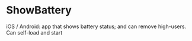 # ShowBattery
iOS / Android: app that shows battery status; and can remove high-users. Can self-load and start
